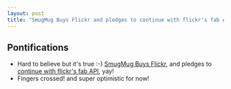 ```yaml
---
layout: post
title: "SmugMug Buys Flickr and pledges to continue with flickr's fab API, yay!"
---
```


## Pontifications

* Hard to believe but it's true :-) [SmugMug Buys Flickr](http://blog.flickr.net/en/2018/04/20/together-smugmug-flickr/), and pledges to [continue with flickr's fab API](https://twitter.com/SmugMug/status/987864729178771456), yay!
* Fingers crossed! and super optimistic for now!

